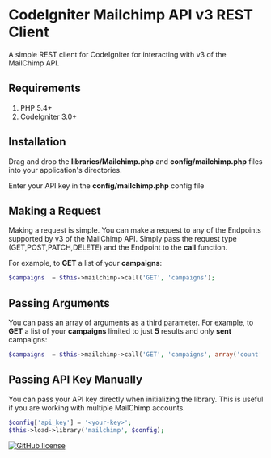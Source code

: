 # CodeIgniter Mailchimp API v3 REST Client
A simple REST client for CodeIgniter for interacting with v3 of the MailChimp API.

## Requirements
1. PHP 5.4+
2. CodeIgniter 3.0+

## Installation
Drag and drop the **libraries/Mailchimp.php** and **config/mailchimp.php** files into your application's directories.

Enter your API key in the **config/mailchimp.php** config file

## Making a Request
Making a request is simple. You can make a request to any of the Endpoints supported by v3 of the MailChimp API. Simply pass the request type (GET,POST,PATCH,DELETE) and the Endpoint to the **call** function.

For example, to **GET** a list of your **campaigns**:

```php
$campaigns 	= $this->mailchimp->call('GET', 'campaigns');
```

## Passing Arguments
You can pass an array of arguments as a third parameter. For example, to **GET** a list of your **campaigns** limited to just **5** results and only **sent** campaigns:

```php
$campaigns 	= $this->mailchimp->call('GET', 'campaigns', array('count' => 5, 'status' => 'sent'));
```

## Passing API Key Manually
You can pass your API key directly when initializing the library. This is useful if you are working with multiple MailChimp accounts.

```php
$config['api_key'] = '<your-key>';
$this->load->library('mailchimp', $config);
```

[![GitHub license](https://img.shields.io/badge/license-MIT-blue.svg?style=flat-square)](https://raw.githubusercontent.com/stef686/codeigniter-mailchimp-api-v3/master/LICENSE)
